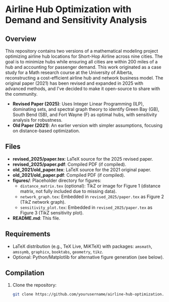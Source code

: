 # Airline Hub Optimization with Demand and Sensitivity Analysis

## Overview
This repository contains two versions of a mathematical modeling project optimizing airline hub locations for Short-Hop Airline across nine cities. The goal is to minimize hubs while ensuring all cities are within 200 miles of a hub and accounting for passenger demand. This work originated as a case study for a Math research course at the University of Alberta, reconstructing a cost-efficient airline hub and network business model. The original paper (2021) has been revised and expanded in 2025 with advanced methods, and I’ve decided to make it open-source to share with the community.

- **Revised Paper (2025)**: Uses Integer Linear Programming (ILP), dominating sets, and spectral graph theory to identify Green Bay (GB), South Bend (SB), and Fort Wayne (F) as optimal hubs, with sensitivity analysis for robustness.
- **Old Paper (2021)**: An earlier version with simpler assumptions, focusing on distance-based optimization.

## Files
- **revised_2025/paper.tex**: LaTeX source for the 2025 revised paper.
- **revised_2025/paper.pdf**: Compiled PDF (if compiled).
- **old_2021/old_paper.tex**: LaTeX source for the 2021 original paper.
- **old_2021/old_paper.pdf**: Compiled PDF (if compiled).
- **figures/**: Placeholder directory for figures:
  - `distance_matrix.tex` (optional): TikZ or image for Figure 1 (distance matrix, not fully included due to missing data).
  - `network_graph.tex`: Embedded in `revised_2025/paper.tex` as Figure 2 (TikZ network graph).
  - `sensitivity_plot.tex`: Embedded in `revised_2025/paper.tex` as Figure 3 (TikZ sensitivity plot).
- **README.md**: This file.

## Requirements
- LaTeX distribution (e.g., TeX Live, MiKTeX) with packages: `amsmath`, `amssymb`, `graphicx`, `booktabs`, `geometry`, `tikz`.
- Optional: Python/Matplotlib for alternative figure generation (see below).

## Compilation
1. Clone the repository:
   ```bash
   git clone https://github.com/yourusername/airline-hub-optimization.git
